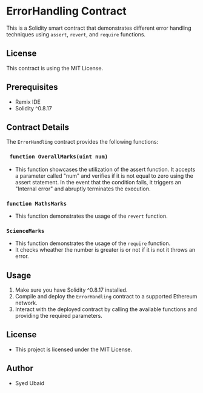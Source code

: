 # ErrorHandling Contract

This is a Solidity smart contract that demonstrates different error handling techniques using `assert`, `revert`, and `require` functions.

## License

This contract is using the MIT License.

## Prerequisites

- Remix IDE
- Solidity ^0.8.17

## Contract Details

The `ErrorHandling` contract provides the following functions:

### ` function OverallMarks(uint num)`

- This function showcases the utilization of the assert function. It accepts a parameter called "num" and verifies if it is not equal to zero using the assert statement. In the event that the condition fails, it triggers an "Internal error" and abruptly terminates the execution.

### `function MathsMarks`

- This function demonstrates the usage of the `revert` function.

### `ScienceMarks`

- This function demonstrates the usage of the `require` function.
- It checks wheather the number is greater is or not if it is not it throws an error.

## Usage

1. Make sure you have Solidity ^0.8.17 installed.
2. Compile and deploy the `ErrorHandling` contract to a supported Ethereum network.
3. Interact with the deployed contract by calling the available functions and providing the required parameters.

## License

- This project is licensed under the MIT License.

## Author

- Syed Ubaid
